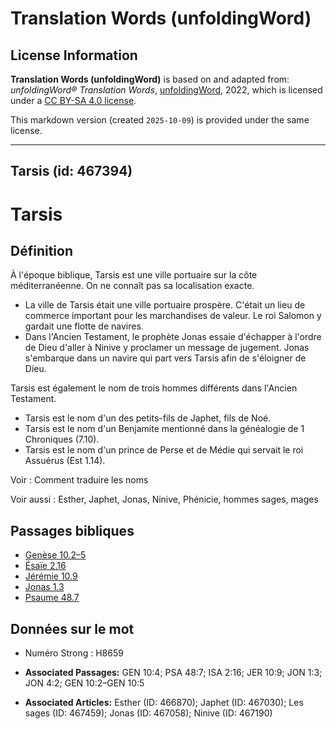 # Translation Words (unfoldingWord)

## License Information

**Translation Words (unfoldingWord)** is based on and adapted from: _unfoldingWord® Translation Words_, [unfoldingWord](https://unfoldingword.org/utw), 2022, which is licensed under a [CC BY-SA 4.0 license](https://creativecommons.org/licenses/by-sa/4.0/legalcode.en).

This markdown version (created `2025-10-09`) is provided under the same license.



--------------------------------

## Tarsis (id: 467394)

Tarsis
======

Définition
----------

À l'époque biblique, Tarsis est une ville portuaire sur la côte méditerranéenne. On ne connaît pas sa localisation exacte. 

* La ville de Tarsis était une ville portuaire prospère. C'était un lieu de commerce important pour les marchandises de valeur. Le roi Salomon y gardait une flotte de navires.
* Dans l'Ancien Testament, le prophète Jonas essaie d'échapper à l'ordre de Dieu d'aller à Ninive y proclamer un message de jugement. Jonas s'embarque dans un navire qui part vers Tarsis afin de s'éloigner de Dieu.

Tarsis est également le nom de trois hommes différents dans l'Ancien Testament.

* Tarsis est le nom d'un des petits\-fils de Japhet, fils de Noé.
* Tarsis est le nom d'un Benjamite mentionné dans la généalogie de 1 Chroniques (7\.10\).
* Tarsis est le nom d'un prince de Perse et de Médie qui servait le roi Assuérus (Est 1\.14\).

Voir : Comment traduire les noms

Voir aussi : Esther, Japhet, Jonas, Ninive, Phénicie, hommes sages, mages

Passages bibliques
------------------

* [Genèse 10\.2–5](https://ref.ly/Gen10:2-Gen10:5)
* [Ésaïe 2\.16](https://ref.ly/Isa2:16)
* [Jérémie 10\.9](https://ref.ly/Jer10:9)
* [Jonas 1\.3](https://ref.ly/Jonah1:3)
* [Psaume 48\.7](https://ref.ly/Ps48:7)

Données sur le mot
------------------

* Numéro Strong : H8659

* **Associated Passages:** GEN 10:4; PSA 48:7; ISA 2:16; JER 10:9; JON 1:3; JON 4:2; GEN 10:2–GEN 10:5
* **Associated Articles:** Esther (ID: 466870); Japhet (ID: 467030); Les sages (ID: 467459); Jonas (ID: 467058); Ninive (ID: 467190)

